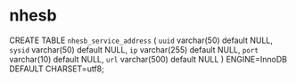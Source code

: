# nhesb

CREATE TABLE `nhesb_service_address` (
  `uuid` varchar(50) default NULL,
  `sysid` varchar(50) default NULL,
  `ip` varchar(255) default NULL,
  `port` varchar(10) default NULL,
  `url` varchar(500) default NULL
) ENGINE=InnoDB DEFAULT CHARSET=utf8;

